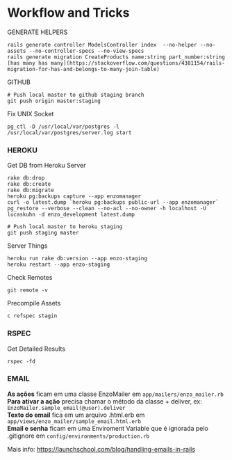 # Workflow and Tricks
GENERATE HELPERS
```
rails generate controller ModelsController index  --no-helper --no-assets --no-controller-specs --no-view-specs
rails generate migration CreateProducts name:string part_number:string
[has many has many](https://stackoverflow.com/questions/4381154/rails-migration-for-has-and-belongs-to-many-join-table)
```

GITHUB
```
# Push local master to github staging branch
git push origin master:staging
```

Fix UNIX Socket
```
pg_ctl -D /usr/local/var/postgres -l /usr/local/var/postgres/server.log start
```

### HEROKU
Get DB from Heroku Server
```
rake db:drop
rake db:create
rake db:migrate
heroku pg:backups capture --app enzomanager
curl -o latest.dump `heroku pg:backups public-url --app enzomanager`
pg_restore --verbose --clean --no-acl --no-owner -h localhost -U lucaskuhn -d enzo_development latest.dump
```
```
# Push local master to heroku staging
git push staging master
```
Server Things
```
heroku run rake db:version --app enzo-staging
heroku restart --app enzo-staging
```

Check Remotes
```
git remote -v
```
Precompile Assets
```
c refspec stagin
```

### RSPEC
Get Detailed Results
```
rspec -fd
```

### EMAIL
**As ações** ficam em uma classe EnzoMailer em `app/mailers/enzo_mailer.rb`  
**Para ativar a ação** precisa chamar o método da classe + deliver, ex: `EnzoMailer.sample_email(@user).deliver`  
**Texto do email** fica em um arquivo .html.erb em `app/views/enzo_mailer/sample_email.html.erb`  
**Email e senha** ficam em uma Enviroment Variable que é ignorada pelo .gitignore em `config/environments/production.rb`  

Mais info: https://launchschool.com/blog/handling-emails-in-rails
